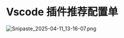 # Vscode 插件推荐配置单

![Snipaste_2025-04-11_13-16-07.png](https://img.picui.cn/free/2025/04/11/67f8a65612c04.png)